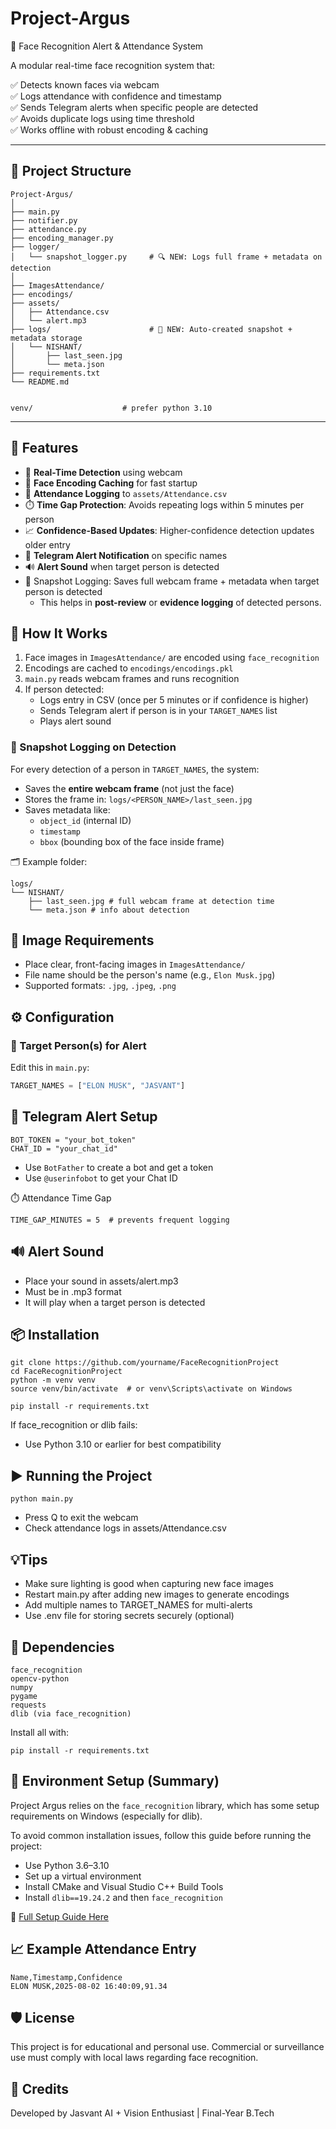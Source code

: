 # Project-Argus
🎯 Face Recognition Alert & Attendance System

A modular real-time face recognition system that:

✅ Detects known faces via webcam  
✅ Logs attendance with confidence and timestamp  
✅ Sends Telegram alerts when specific people are detected  
✅ Avoids duplicate logs using time threshold  
✅ Works offline with robust encoding & caching  

---

## 📁 Project Structure
    Project-Argus/
    │
    ├── main.py
    ├── notifier.py
    ├── attendance.py
    ├── encoding_manager.py
    ├── logger/
    │   └── snapshot_logger.py     # 🔍 NEW: Logs full frame + metadata on detection
    │
    ├── ImagesAttendance/
    ├── encodings/
    ├── assets/
    │   ├── Attendance.csv
    │   └── alert.mp3
    ├── logs/                      # 📸 NEW: Auto-created snapshot + metadata storage
    │   └── NISHANT/
    │       ├── last_seen.jpg
    │       └── meta.json
    ├── requirements.txt
    └── README.md

    
    venv/                    # prefer python 3.10

---

## 🚀 Features

- 🎥 **Real-Time Detection** using webcam
- 🧠 **Face Encoding Caching** for fast startup
- 📝 **Attendance Logging** to `assets/Attendance.csv`
- ⏱️ **Time Gap Protection**: Avoids repeating logs within 5 minutes per person
- 📈 **Confidence-Based Updates**: Higher-confidence detection updates older entry
- 📩 **Telegram Alert Notification** on specific names
- 🔊 **Alert Sound** when target person is detected
- 📸 Snapshot Logging: Saves full webcam frame + metadata when target person is detected
  - This helps in **post-review** or **evidence logging** of detected persons.





## 🧠 How It Works

1. Face images in `ImagesAttendance/` are encoded using `face_recognition`
2. Encodings are cached to `encodings/encodings.pkl`
3. `main.py` reads webcam frames and runs recognition
4. If person detected:
   - Logs entry in CSV (once per 5 minutes or if confidence is higher)
   - Sends Telegram alert if person is in your `TARGET_NAMES` list
   - Plays alert sound
### 📸 Snapshot Logging on Detection

For every detection of a person in `TARGET_NAMES`, the system:

- Saves the **entire webcam frame** (not just the face)
- Stores the frame in: `logs/<PERSON_NAME>/last_seen.jpg`
- Saves metadata like:
  - `object_id` (internal ID)
  - `timestamp`
  - `bbox` (bounding box of the face inside frame)

🗂 Example folder:

    logs/
    └── NISHANT/
        ├── last_seen.jpg # full webcam frame at detection time
        └── meta.json # info about detection



## 📸 Image Requirements

- Place clear, front-facing images in `ImagesAttendance/`
- File name should be the person's name (e.g., `Elon Musk.jpg`)
- Supported formats: `.jpg`, `.jpeg`, `.png`



## ⚙️ Configuration

### 🎯 Target Person(s) for Alert
Edit this in `main.py`:
```python
TARGET_NAMES = ["ELON MUSK", "JASVANT"]
```
## 📲 Telegram Alert Setup
```In notifier.py, replace:
BOT_TOKEN = "your_bot_token"
CHAT_ID = "your_chat_id"
```
- Use `BotFather` to create a bot and get a token
- Use `@userinfobot` to get your Chat ID



⏱️ Attendance Time Gap
```In attendance.py, change:
TIME_GAP_MINUTES = 5  # prevents frequent logging
```


## 🔊 Alert Sound
- Place your sound in assets/alert.mp3
- Must be in .mp3 format
- It will play when a target person is detected



## 📦 Installation
```🐍 1. Clone and Set Up Virtual Environment
git clone https://github.com/yourname/FaceRecognitionProject
cd FaceRecognitionProject
python -m venv venv
source venv/bin/activate  # or venv\Scripts\activate on Windows
```
```📦 2. Install Python Dependencies
pip install -r requirements.txt
```
If face_recognition or dlib fails:
- Use Python 3.10 or earlier for best compatibility



## ▶️ Running the Project
```
python main.py
```
- Press Q to exit the webcam
- Check attendance logs in assets/Attendance.csv



## 💡Tips
- Make sure lighting is good when capturing new face images
- Restart main.py after adding new images to generate encodings
- Add multiple names to TARGET_NAMES for multi-alerts
- Use .env file for storing secrets securely (optional)


## 🔐 Dependencies
```
face_recognition
opencv-python
numpy
pygame
requests
dlib (via face_recognition)
```
Install all with:
```
pip install -r requirements.txt
```
## 🔧 Environment Setup (Summary)
Project Argus relies on the `face_recognition` library, which has some setup requirements on Windows (especially for dlib).

To avoid common installation issues, follow this guide before running the project:

- Use Python 3.6–3.10
- Set up a virtual environment
- Install CMake and Visual Studio C++ Build Tools
- Install `dlib==19.24.2` and then `face_recognition`

📖 [Full Setup Guide Here](https://github.com/jasvant0020/face-recognition-windows-install-guid?tab=readme-ov-file#-face-recognition-setup-guide-windows)


## 📈 Example Attendance Entry
```
Name,Timestamp,Confidence
ELON MUSK,2025-08-02 16:40:09,91.34
```


## 🛡️ License
This project is for educational and personal use. Commercial or surveillance use must comply with local laws regarding face recognition.



## 🙌 Credits
Developed by Jasvant
AI + Vision Enthusiast | Final-Year B.Tech
